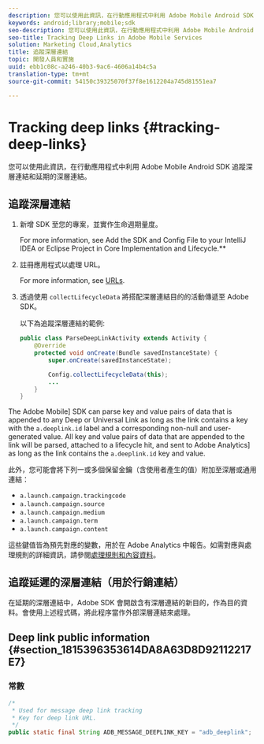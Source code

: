 ```yaml
---
description: 您可以使用此資訊，在行動應用程式中利用 Adobe Mobile Android SDK 追蹤深層連結和延期的深層連結。
keywords: android;library;mobile;sdk
seo-description: 您可以使用此資訊，在行動應用程式中利用 Adobe Mobile Android SDK 追蹤深層連結和延期的深層連結。
seo-title: Tracking Deep Links in Adobe Mobile Services
solution: Marketing Cloud,Analytics
title: 追蹤深層連結
topic: 開發人員和實施
uuid: ebb1c08c-a246-40b3-9ac6-4606a14b4c5a
translation-type: tm+mt
source-git-commit: 54150c39325070f37f8e1612204a745d81551ea7

---
```



# Tracking deep links {#tracking-deep-links}

您可以使用此資訊，在行動應用程式中利用 Adobe Mobile Android SDK 追蹤深層連結和延期的深層連結。

## 追蹤深層連結

1. 新增 SDK 至您的專案，並實作生命週期量度。

   For more information, see Add the SDK and Config File to your IntelliJ IDEA or Eclipse Project in Core Implementation and Lifecycle.**[](/help/android/getting-started/dev-qs.md)

1. 註冊應用程式以處理 URL。

   For more information, see [URLs](https://developer.android.com/training/basics/intents/filters.html).
1. 透過使用 `collectLifecycleData` 將搭配深層連結目的的活動傳遞至 Adobe SDK。

   以下為追蹤深層連結的範例:

   ```java
   public class ParseDeepLinkActivity extends Activity { 
       @Override 
       protected void onCreate(Bundle savedInstanceState) { 
           super.onCreate(savedInstanceState); 
   
           Config.collectLifecycleData(this); 
           ... 
       } 
   }
   ```

The Adobe Mobile] SDK can parse key and value pairs of data that is appended to any Deep or Universal Link as long as the link contains a key with the `a.deeplink.id` label and a corresponding non-null and user-generated value. All key and value pairs of data that are appended to the link will be parsed, attached to a lifecycle hit, and sent to Adobe Analytics] as long as the link contains the `a.deeplink.id` key and value.

此外，您可能會將下列一或多個保留金鑰（含使用者產生的值）附加至深層或通用連結：

* `a.launch.campaign.trackingcode`
* `a.launch.campaign.source`
* `a.launch.campaign.medium`
* `a.launch.campaign.term`
* `a.launch.campaign.content`

這些鍵值皆為預先對應的變數，用於在 Adobe Analytics 中報告。如需對應與處理規則的詳細資訊，請參閱[處理規則和內容資料](https://docs.adobe.com/content/help/en/analytics/admin/admin-tools/processing-rules/processing-rules.html)。

## 追蹤延遲的深層連結（用於行銷連結）

在延期的深層連結中，Adobe SDK 會開啟含有深層連結的新目的，作為目的資料。會使用上述程式碼，將此程序當作外部深層連結來處理。

## Deep link public information {#section_1815396353614DA8A63D8D92112217E7}

### 常數

```java
/* 
 * Used for message deep link tracking
 * Key for deep link URL. 
 */
public static final String ADB_MESSAGE_DEEPLINK_KEY = "adb_deeplink";
```

